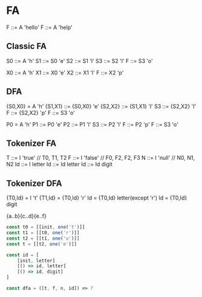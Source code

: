 # FA

F ::= A 'hello'
F ::= A 'help'

## Classic FA

S0 ::= A 'h'
S1 ::= S0 'e'
S2 ::= S1 'l'
S3 ::= S2 'l'
F ::= S3 'o'

X0 ::= A 'h'
X1 ::= X0 'e'
X2 ::= X1 'l'
F ::= X2 'p'

## DFA

{S0,X0} = A 'h'
{S1,X1} ::= {S0,X0} 'e'
{S2,X2} ::= {S1,X1} 'l'
S3 ::= {S2,X2} 'l'
F ::= {S2,X2} 'p'
F ::= S3 'o'

P0 = A 'h'
P1 ::= P0 'e'
P2 ::= P1 'l'
S3 ::= P2 'l'
F ::= P2 'p'
F ::= S3 'o'

## Tokenizer FA

T ::= I 'true'  // T0, T1, T2
F ::= I 'false' // F0, F2, F2, F3
N ::= I 'null'  // N0, N1, N2
Id ::= I letter
Id ::= Id letter
Id ::= Id digit

## Tokenizer DFA

{T0,Id} = I 't'
{T1,Id} = {T0,Id} 'r'
Id = {T0,Id} letter(except 'r')
Id = {T0,Id} digit

{a..b}{c..d}{e..f}

```js
const t0 = [[init, one('t')]]
const t1 = [[t0, one('r')]]
const t2 = [[t1, one('u')]]
const t = [[t2, one('e')]]

const id = [
    [init, letter]
    [() => id, letter]
    [() => id, digit]
]

const dfa = ([t, f, n, id]) => ?
```